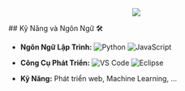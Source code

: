 <p align="center"><a align="center" href="#"><img src="https://readme-typing-svg.herokuapp.com?font=Fira+Code&pause=1000&random=false&width=435&lines=Welcome+to+dennivan's+profile"></a></p>
## Kỹ Năng và Ngôn Ngữ 🛠️

- **Ngôn Ngữ Lập Trình:** 
  ![Python](https://img.icons8.com/color/48/000000/python.png)
  ![JavaScript](https://img.icons8.com/color/48/000000/javascript.png)
  
- **Công Cụ Phát Triển:** 
  ![VS Code](https://img.icons8.com/color/48/000000/visual-studio-code-2019.png)
  ![Eclipse](https://img.icons8.com/ios-filled/50/000000/eclipse.png)

- **Kỹ Năng:** Phát triển web, Machine Learning, ...



